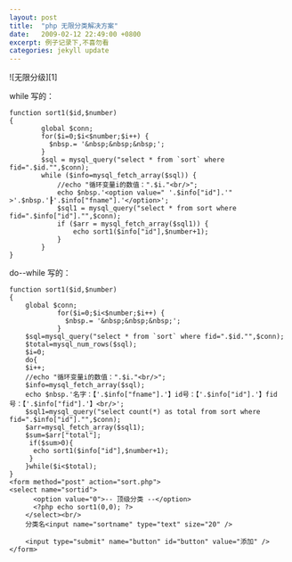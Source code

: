```yaml
---
layout: post
title:  "php 无限分类解决方案"
date:   2009-02-12 22:49:00 +0800
excerpt: 例子记录下,不喜勿看
categories: jekyll update
---   
```

<!--markdown-->![无限分级][1]
while 写的：

    function sort1($id,$number)
    {
            global $conn;
            for($i=0;$i<$number;$i++) {
              $nbsp.= '&nbsp;&nbsp;&nbsp;';
            }
            $sql = mysql_query("select * from `sort` where fid=".$id."",$conn);
            while ($info=mysql_fetch_array($sql)) {
                //echo "循环变量i的数值：".$i."<br/>";
                echo $nbsp.'<option value=" '.$info["id"].'" >'.$nbsp.'┠'.$info["fname"].'</option>';
                $sql1 = mysql_query("select * from sort where fid=".$info["id"]."",$conn);
                if ($arr = mysql_fetch_array($sql1)) {
                    echo sort1($info["id"],$number+1);
                }
            }
    }


<!--more-->


do--while 写的：

    function sort1($id,$number)
    {
        global $conn;
                for($i=0;$i<$number;$i++) {
                  $nbsp.= '&nbsp;&nbsp;&nbsp;';
                }
        $sql=mysql_query("select * from `sort` where fid=".$id."",$conn);
        $total=mysql_num_rows($sql);
        $i=0;
        do{
        $i++; 
        //echo "循环变量i的数值：".$i."<br/>";
        $info=mysql_fetch_array($sql);
        echo $nbsp.'名字：【'.$info["fname"].'】id号：【'.$info["id"].'】fid号：【'.$info["fid"].'】<br/>';
        $sql1=mysql_query("select count(*) as total from sort where fid=".$info["id"]."",$conn);
        $arr=mysql_fetch_array($sql1);
        $sum=$arr["total"];
         if($sum>0){
          echo sort1($info["id"],$number+1); 
         }
        }while($i<$total);
    }
    <form method="post" action="sort.php">
    <select name="sortid">
          <option value="0">-- 顶级分类 --</option>
          <?php echo sort1(0,0); ?>
        </select><br/>
        分类名<input name="sortname" type="text" size="20" />
    
        <input type="submit" name="button" id="button" value="添加" />
    </form>


  [1]: http://7vzoi7.com1.z0.glb.clouddn.com/2015/02/1895253266.jpg
